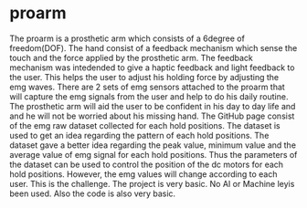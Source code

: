 # proarm
The proarm is a prosthetic arm which consists of a 6degree of freedom(DOF). The hand consist of a feedback mechanism which sense the touch and the force applied by the prosthetic arm. The feedback mechanism was intedended to give a haptic feedback and light feedback to the user. This helps the user to adjust his holding force by adjusting the emg waves. There are 2 sets of emg sensors attached to the proarm that will capture the emg signals from the user and help to do his daily routine. The prosthetic arm will aid the user to be confident in his day to day life and and he will not be worried about his missing hand.
The GitHub page consist of the emg raw dataset collected for each hold positions. The dataset is used to get an idea regarding the pattern of each hold positions. The dataset gave a better idea regarding the peak value, minimum value and the average value of emg signal for each hold positions. Thus the parameters of the dataset can be used to control the position of the dc motors for each hold positions. However, the emg values will change according to each user. This is the challenge. The project is very basic. No AI or Machine leyis been used. Also the code is also very basic. 
